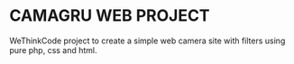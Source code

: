 # CAMAGRU WEB PROJECT

WeThinkCode project to create a simple web camera site with filters using pure php, css and html.
